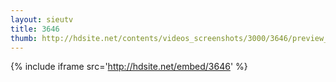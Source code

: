 ```yaml
---
layout: sieutv
title: 3646
thumb: http://hdsite.net/contents/videos_screenshots/3000/3646/preview_360p.mp4.jpg
---
```

{% include iframe src='http://hdsite.net/embed/3646' %}
 
